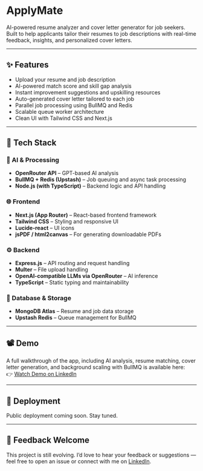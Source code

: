# ApplyMate

AI-powered resume analyzer and cover letter generator for job seekers.  
Built to help applicants tailor their resumes to job descriptions with real-time feedback, insights, and personalized cover letters.

---

## ✨ Features

- Upload your resume and job description
- AI-powered match score and skill gap analysis
- Instant improvement suggestions and upskilling resources
- Auto-generated cover letter tailored to each job
- Parallel job processing using BullMQ and Redis
- Scalable queue worker architecture
- Clean UI with Tailwind CSS and Next.js

---

## 🔧 Tech Stack

### 🧠 AI & Processing
- **OpenRouter API** – GPT-based AI analysis  
- **BullMQ + Redis (Upstash)** – Job queuing and async task processing  
- **Node.js (with TypeScript)** – Backend logic and API handling  

### 🌐 Frontend
- **Next.js (App Router)** – React-based frontend framework  
- **Tailwind CSS** – Styling and responsive UI  
- **Lucide-react** – UI icons  
- **jsPDF / html2canvas** – For generating downloadable PDFs  

### ⚙️ Backend
- **Express.js** – API routing and request handling  
- **Multer** – File upload handling  
- **OpenAI-compatible LLMs via OpenRouter** – AI inference  
- **TypeScript** – Static typing and maintainability  

### 🧾 Database & Storage
- **MongoDB Atlas** – Resume and job data storage  
- **Upstash Redis** – Queue management for BullMQ  

---

## 📽️ Demo

A full walkthrough of the app, including AI analysis, resume matching, cover letter generation, and background scaling with BullMQ is available here:  
👉 [Watch Demo on LinkedIn](https://www.linkedin.com/posts/sharukh-shaik-srk12_systemdesign-backenddevelopment-scalability-activity-7325903000915341312-X8Zx?utm_source=share&utm_medium=member_desktop&rcm=ACoAAE4qY5sBOu8vL04gy3FzT41ri91g-HtNwgw)

---

## 🚀 Deployment

Public deployment coming soon. Stay tuned.

---


## 🙌 Feedback Welcome

This project is still evolving. I’d love to hear your feedback or suggestions — feel free to open an issue or connect with me on [LinkedIn](https://www.linkedin.com/in/sharukh-shaik-srk12/).
